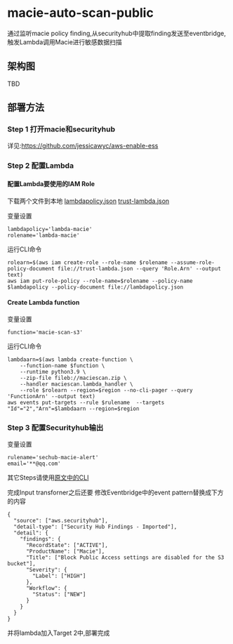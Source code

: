 # macie-auto-scan-public
通过监听macie policy finding,从securityhub中提取finding发送至eventbridge,触发Lambda调用Macie进行敏感数据扫描
## 架构图
TBD
## 部署方法
### Step 1 打开macie和securityhub
详见:https://github.com/jessicawyc/aws-enable-ess
### Step 2 配置Lambda
#### 配置Lambda要使用的IAM Role
下载两个文件到本地
[lambdapolicy.json](/lambdapolicy.json)
[trust-lambda.json](/trust-lambda.json)

变量设置
```
lambdapolicy='lambda-macie'
rolename='lambda-macie'
```
运行CLI命令

```
rolearn=$(aws iam create-role --role-name $rolename --assume-role-policy-document file://trust-lambda.json --query 'Role.Arn' --output text)
aws iam put-role-policy --role-name=$rolename --policy-name $lambdapolicy --policy-document file://lambdapolicy.json
```
#### Create Lambda function
变量设置
```
function='macie-scan-s3'
```
运行CLI命令
```
lambdaarn=$(aws lambda create-function \
    --function-name $function \
    --runtime python3.9 \
    --zip-file fileb://maciescan.zip \
    --handler maciescan.lambda_handler \
    --role $rolearn --region=$region --no-cli-pager --query 'FunctionArn' --output text)
aws events put-targets --rule $rulename  --targets "Id"="2","Arn"=$lambdaarn --region=$region
```

### Step 3 配置Securityhub输出

变量设置
```
rulename='sechub-macie-alert'
email='**@qq.com'
```
其它Steps请使用[原文中的CLI](https://github.com/jessicawyc/securityhub-alert/blob/main/README.md#2%E8%87%AA%E5%8A%A8%E5%8F%91%E9%80%81%E5%91%8A%E8%AD%A6%E6%A8%A1%E5%BC%8F)

完成Input transforner之后还要
修改Eventbridge中的event pattern替换成下方的内容
```
{
  "source": ["aws.securityhub"],
  "detail-type": ["Security Hub Findings - Imported"],
  "detail": {
    "findings": {
      "RecordState": ["ACTIVE"],
      "ProductName": ["Macie"],
      "Title": ["Block Public Access settings are disabled for the S3 bucket"],
      "Severity": {
        "Label": ["HIGH"]
      },
      "Workflow": {
        "Status": ["NEW"]
      }
    }
  }
}
```
并将lambda加入Target 2中,部署完成
